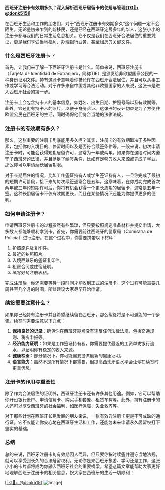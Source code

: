 **西班牙注册卡有效期多久？深入解析西班牙居留卡的使用与管理[[TG💪+ @donk5151](https://t.me/s/donk5151)]**

在西班牙生活和工作的朋友们，对于“西班牙注册卡有效期多久”这个问题一定不会陌生。无论是初来乍到的新移民，还是已经在西班牙定居多年的华人，这张小小的注册卡都与我们的日常生活息息相关。它不仅是我们在西班牙合法居住的重要凭证，更是我们享受当地福利、办理银行业务、甚至租房的关键文件。

### **什么是西班牙注册卡？**

首先，让我们来了解一下西班牙注册卡是什么。简单来说，西班牙注册卡（Tarjeta de Identidad de Extranjero，简称TIE）是颁发给非欧盟国家公民的一种身份证明文件。持有这张卡意味着你被允许在西班牙合法居住，并且可以从事工作或学习等合法活动。对于许多来自中国或其他非欧盟国家的人来说，这张卡是进入西班牙社会的第一步。

注册卡上会包含持卡人的基本信息，如姓名、出生日期、护照号码以及有效期等。此外，它还附有持卡人的照片，以便于身份验证。这张卡的设计初衷是为了方便非欧盟公民在西班牙的生活，同时确保他们符合当地的法律法规。

### **注册卡的有效期有多久？**

那么，这张重要的注册卡到底能用多久呢？其实，注册卡的有效期取决于多种因素，包括你的入境目的、停留时间以及是否符合续签条件等。一般来说，初次申请注册卡时，可能会获得短期居留许可，通常为一年或两年。如果你在这段时间内遵守了西班牙的法律，并且满足了续签条件，比如有足够的收入来源或完成了学业，那么你可以申请延长居留期限。

对于长期居住的情况，比如工作签证持有人或学生签证持有人，一旦你完成了最初的短期许可阶段，接下来的每次续签通常会是五年。这意味着，在你成功完成首次两年或三年的短期许可后，你将有机会获得一个更长周期的居留卡，通常是五年一签。这种长期居留卡不仅有效期更长，而且在某些情况下还能为你提供更多的便利。

### **如何申请注册卡？**

申请西班牙注册卡的过程虽然有些繁琐，但只要按照规定准备材料并提交申请，大多数人都能够顺利拿到卡。首先，你需要前往西班牙的警察局（Comisaría de Policía）进行注册。在这个过程中，你需要携带以下材料：

1. 护照原件及复印件。
2. 最近的护照照片。
3. 入境西班牙的签证复印件。
4. 租房合同或住宿证明。
5. 填写好的注册表格。

完成注册后，你还需要等待一段时间才能收到正式的注册卡。这个过程可能需要几周甚至几个月的时间，所以建议大家尽早开始申请。

### **续签需要注意什么？**

如果你已经持有注册卡并且希望继续留在西班牙，那么续签将是不可避免的一个步骤。续签时需要注意以下几点：

1. **保持良好的记录**：确保你在西班牙期间没有违反任何法律法规，包括交通规则、税务申报等。
2. **经济能力证明**：如果是工作签证持有者，你需要提供最近的工资单或银行流水，以证明你有稳定的收入来源。
3. **健康检查**：部分情况下，你可能需要提供最新的健康证明。
4. **语言能力**：虽然不是所有情况下都需要，但提高西班牙语水平会让你在续签时更具优势。

### **注册卡的作用与重要性**

除了作为合法居住的证明外，西班牙注册卡还有许多其他用途。例如，它可以帮助你开设银行账户、申请信用卡、购买手机套餐、租赁车辆等。此外，持有注册卡的人还可以享受西班牙的社会福利，如医疗保障、失业救济等。

对于那些计划在西班牙长期发展的朋友来说，一张有效的注册卡更是不可或缺的通行证。它不仅能让你安心地在西班牙生活和工作，还能为未来申请永久居留权打下坚实的基础。

### **总结**

总的来说，西班牙注册卡的有效期因人而异，但只要你按时续签并遵守当地法规，就可以享受到长久的合法居留权利。无论你是来西班牙旅游、学习还是工作，这张小小的卡片都将成为你融入西班牙社会的重要桥梁。希望这篇文章能帮助大家更好地理解西班牙注册卡的相关信息，祝大家在西班牙的生活一切顺利！

[[TG💪+ @donk5151](https://t.me/s/donk5151) ![Image](https://i.postimg.cc/rwNCRYN7/Snipaste-2025-04-30-17-27-05.png)]